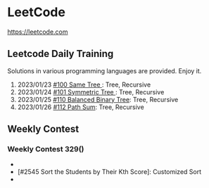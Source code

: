 # LeetCode

https://leetcode.com

## Leetcode Daily Training

Solutions in various programming languages are provided. Enjoy it.

1. 2023/01/23 [#100 Same Tree ](https://github.com/LeetcodeRush/Leetcode/tree/main/Problems/01-Same-Tree): Tree, Recursive
2. 2023/01/24 [#101 Symmetric Tree ](https://github.com/LeetcodeRush/Leetcode/tree/main/Problems/02-Symmetric-Tree): Tree, Recursive
3. 2023/01/25 [#110 Balanced Binary Tree](https://github.com/LeetcodeRush/Leetcode/tree/main/Problems/03-Balanced-Binary-Tree): Tree, Recursive
4. 2023/01/26 [#112 Path Sum](https://github.com/LeetcodeRush/Leetcode/tree/main/Problems/04-Path-Sum): Tree, Recursive


## Weekly Contest

### Weekly Contest 329()
* [#2544 Alternating Digit Sum]: Maths
* [#2545 Sort the Students by Their Kth Score]: Customized Sort
* 